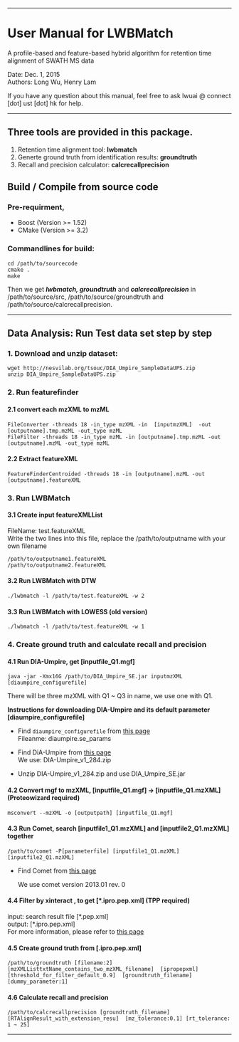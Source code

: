 ---------------------------------------------------------

# User Manual for LWBMatch

A profile-based and feature-based hybrid algorithm for retention time alignment of SWATH MS data

Date: Dec. 1, 2015  
Authors: Long Wu, Henry Lam

If you have any question about this manual, feel free to ask lwuai @ connect [dot] ust [dot] hk for help. 

----------------------------------------------------------


## Three tools are provided in this package.

1. Retention time alignment tool: **lwbmatch**
2. Generte ground truth from identification results: **groundtruth**
3. Recall and precision calculator: **calcrecallprecision**


## Build / Compile from source code
### Pre-requirment, 
- Boost (Version >= 1.52)
- CMake (Version >= 3.2)

### Commandlines for build:

```
cd /path/to/sourcecode
cmake .
make
```
Then we get **_lwbmatch, groundtruth_** and **_calcrecallprecision_** in /path/to/source/src, /path/to/source/groundtruth  and /path/to/source/calcrecallprecision.


----------------------------------------------

## Data Analysis: Run Test data set step by step

### 1. Download and unzip dataset: 
```
wget http://nesvilab.org/tsouc/DIA_Umpire_SampleDataUPS.zip
unzip DIA_Umpire_SampleDataUPS.zip
```
### 2. Run featurefinder
#### 2.1 convert each mzXML to mzML
```
FileConverter -threads 18 -in_type mzXML -in  [inputmzXML]  -out [outputname].tmp.mzML -out_type mzML
FileFilter -threads 18 -in_type mzML -in [outputname].tmp.mzML -out [outputname].mzML -out_type mzML
```
#### 2.2 Extract featureXML
```
FeatureFinderCentroided -threads 18 -in [outputname].mzML -out [outputname].featureXML
```
### 3. Run LWBMatch
#### 3.1 Create input featureXMLList
FileName: test.featureXML  
Write the two lines into this file, replace the /path/to/outputname with your own filename 
```
/path/to/outputname1.featureXML
/path/to/outputname2.featureXML
```
#### 3.2 Run LWBMatch with DTW
```
./lwbmatch -l /path/to/test.featureXML -w 2
```
#### 3.3 Run LWBMatch with LOWESS (old version)
```
./lwbmatch -l /path/to/test.featureXML -w 1
```
### 4. Create ground truth and calculate recall and precision
#### 4.1 Run DIA-Umpire, get [inputfile_Q1.mgf]
```
java -jar -Xmx16G /path/to/DIA_Umpire_SE.jar inputmzXML  [diaumpire_configurefile]
```
There will be three mzXML with Q1 ~ Q3 in name, we use one with Q1. 

**Instructions for downloading DIA-Umpire and its default parameter [diaumpire_configurefile]** 

- Find `diaumpire_configurefile` from [this page](http://sourceforge.net/projects/diaumpire/files/Parameter%20files/)  
	Fileanme: diaumpire.se_params

-  Find DiA-Umpire from [this page](http://sourceforge.net/projects/diaumpire/files/JAR%20executables/)  
	We use: DIA-Umpire_v1_284.zip

- Unzip DIA-Umpire_v1_284.zip and use DIA_Umpire_SE.jar

#### 4.2 Convert mgf to mzXML, [inputfile_Q1.mgf] -> [inputfile_Q1.mzXML]  (Proteowizard required)
```
msconvert --mzXML -o [outputpath] [inputfile_Q1.mgf]
```
#### 4.3 Run Comet, search [inputfile1_Q1.mzXML] and [inputfile2_Q1.mzXML] together
```
/path/to/comet -P[parameterfile] [inputfile1_Q1.mzXML] [inputfile2_Q1.mzXML]
```

- Find Comet from [this page](http://sourceforge.net/projects/comet-ms/files/)  
  
	We use comet version 2013.01 rev. 0

#### 4.4 Filter by xinteract , to get [*.ipro.pep.xml] (TPP required)
input: search result file [\*.pep.xml]  
output: [\*.ipro.pep.xml]  
For more information, please refer to [this page](http://sourceforge.net/projects/sashimi/files/Trans-Proteomic%20Pipeline%20(TPP)/)

#### 4.5 Create ground truth from [.ipro.pep.xml]
```
/path/to/groundtruth [filename:2] [mzXMLListtxtName_contains_two_mzXML_filename]  [ipropepxml]  [threshold_for_filter_default_0.9]  [groundtruth_filename]  [dummy_parameter:1]
```
#### 4.6 Calculate recall and precision
```
/path/to/calcrecallprecision [groundtruth_filename]  [RTAlignResult_with_extension_resu]  [mz_tolerance:0.1] [rt_tolerance: 1 ~ 25]
```

------------------------------------------------
